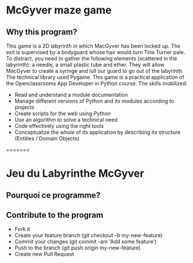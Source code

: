 
<h1>McGyver maze game</h1>
<h2>Why this program?</h2>
<p> This game is a 2D labyrinth in which MacGyver has been locked up. The exit is supervised by a bodyguard whose hair would turn Tina Turner pale. To distract, you need to gather the following elements (scattered in the labyrinth): a needle, a small plastic tube and ether. They will allow MacGyver to create a syringe and lull our guard to go out of the labyrinth. The technical library used Pygame. This game is a practical application of the Openclassrooms App Developer in Python course. The skills mobilized:
</p>
<ul>
<li> Read and understand a module documentation </ li>
     <li> Manage different versions of Python and its modules according to projects </ li>
     <li> Create scripts for the web using Python </ li>
     <li> Use an algorithm to solve a technical need </ li>
     <li> Code effectively using the right tools </ li>
     <li> Conceptualize the whole of its application by describing its structure (Entities / Domain Objects)</li>
</ul>
=======
<h1>Jeu du Labyrinthe McGyver</h1>
<h2>Pourquoi ce programme?</h2>




<h2>Contribute to the program</h2>
<ul>
  <li>Fork it</li>
  <li>Create your feature branch (git checkout -b my-new-feature)</li>
  <li>Commit your changes (git commit -am 'Add some feature')</li>
  <li>Push to the branch (git push origin my-new-feature)</li>
  <li>Create new Pull Request</li>
</ul>
